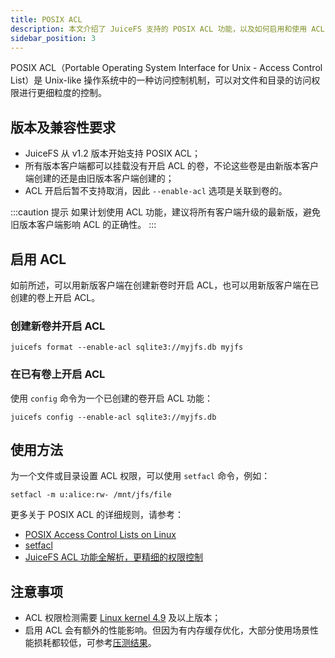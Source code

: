 ```yaml
---
title: POSIX ACL
description: 本文介绍了 JuiceFS 支持的 POSIX ACL 功能，以及如何启用和使用 ACL 权限。
sidebar_position: 3
---
```


POSIX ACL（Portable Operating System Interface for Unix - Access Control List）是 Unix-like 操作系统中的一种访问控制机制，可以对文件和目录的访问权限进行更细粒度的控制。

## 版本及兼容性要求

- JuiceFS 从 v1.2 版本开始支持 POSIX ACL；
- 所有版本客户端都可以挂载没有开启 ACL 的卷，不论这些卷是由新版本客户端创建的还是由旧版本客户端创建的；
- ACL 开启后暂不支持取消，因此 `--enable-acl` 选项是关联到卷的。

:::caution 提示
如果计划使用 ACL 功能，建议将所有客户端升级的最新版，避免旧版本客户端影响 ACL 的正确性。
:::

## 启用 ACL

如前所述，可以用新版客户端在创建新卷时开启 ACL，也可以用新版客户端在已创建的卷上开启 ACL。

### 创建新卷并开启 ACL

```shell
juicefs format --enable-acl sqlite3://myjfs.db myjfs
```

### 在已有卷上开启 ACL

使用 `config` 命令为一个已创建的卷开启 ACL 功能：

```shell
juicefs config --enable-acl sqlite3://myjfs.db
```

## 使用方法

为一个文件或目录设置 ACL 权限，可以使用 `setfacl` 命令，例如：

```shell
setfacl -m u:alice:rw- /mnt/jfs/file
```

更多关于 POSIX ACL 的详细规则，请参考：

- [POSIX Access Control Lists on Linux](https://www.usenix.org/legacy/publications/library/proceedings/usenix03/tech/freenix03/full_papers/gruenbacher/gruenbacher_html/main.html)
- [setfacl](https://linux.die.net/man/1/setfacl)
- [JuiceFS ACL 功能全解析，更精细的权限控制](https://juicefs.com/zh-cn/blog/release-notes/juicefs-v12-beta-1-acl)

## 注意事项

- ACL 权限检测需要 [Linux kernel 4.9](https://lkml.iu.edu/hypermail/linux/kernel/1610.0/01531.html) 及以上版本；
- 启用 ACL 会有额外的性能影响。但因为有内存缓存优化，大部分使用场景性能损耗都较低，可参考[压测结果](https://juicefs.com/zh-cn/blog/release-notes/juicefs-v12-beta-1-acl#03-%E6%80%A7%E8%83%BD)。
